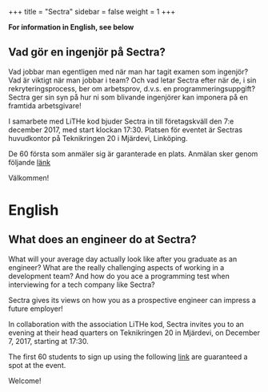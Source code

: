 +++
title = "Sectra"
sidebar = false
weight = 1
+++

**For information in English, see below**

## Vad gör en ingenjör på Sectra?

Vad jobbar man egentligen med när man har tagit examen som ingenjör? Vad är viktigt när man jobbar i team? Och vad letar Sectra efter när de, i sin rekryteringsprocess, ber om arbetsprov, d.v.s. en programmeringsuppgift?
Sectra ger sin syn på hur ni som blivande ingenjörer kan imponera på en framtida arbetsgivare!

I samarbete med LiTHe kod bjuder Sectra in till företagskväll den 7:e december 2017, med start klockan 17:30.
Platsen för eventet är Sectras huvudkontor på Teknikringen 20 i Mjärdevi, Linköping.

De 60 första som anmäler sig är garanterade en plats. Anmälan sker genom följande [länk](https://goo.gl/forms/Zpck0AJA2lDqeNlp2)

Välkommen!


# English

## What does an engineer do at Sectra?

What will your average day actually look like after you graduate as an engineer? What are the really challenging aspects of working in a development team? And how do you ace a programming test when interviewing for a tech company like Sectra?

Sectra gives its views on how you as a prospective engineer can impress a future employer!

In collaboration with the association LiTHe kod, Sectra invites you to an evening at their head quarters on Teknikringen 20 in Mjärdevi, on December 7, 2017, starting at 17:30.

The first 60 students to sign up using the following [link](https://goo.gl/forms/Zpck0AJA2lDqeNlp2) are guaranteed a spot at the event.

Welcome!
